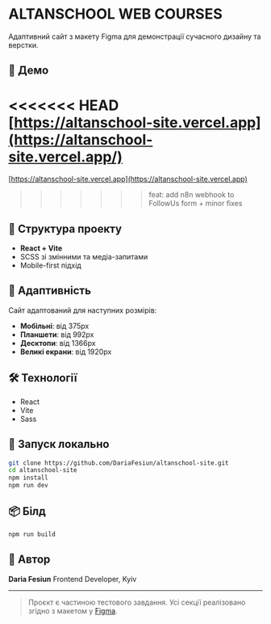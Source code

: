# ALTANSCHOOL WEB COURSES

Адаптивний сайт з макету Figma для демонстрації сучасного дизайну та верстки.

## 🔗 Демо

<<<<<<< HEAD
[https://altanschool-site.vercel.app](https://altanschool-site.vercel.app/)
=======
[https://altanschool-site.vercel.app](https://altanschool-site.vercel.app)
>>>>>>> feat: add n8n webhook to FollowUs form + minor fixes

## 📁 Структура проекту

- **React + Vite**
- SCSS зі змінними та медіа-запитами
- Mobile-first підхід

## 📱 Адаптивність

Сайт адаптований для наступних розмірів:

- **Мобільні**: від 375px
- **Планшети**: від 992px
- **Десктопи**: від 1366px
- **Великі екрани**: від 1920px

## 🛠 Технології

- React
- Vite
- Sass

## 🚀 Запуск локально

```bash
git clone https://github.com/DariaFesiun/altanschool-site.git
cd altanschool-site
npm install
npm run dev
```

## 📦 Білд

```bash
npm run build
```

## 📝 Автор

**Daria Fesiun**
Frontend Developer, Kyiv

---

> Проєкт є частиною тестового завдання. Усі секції реалізовано згідно з макетом у [Figma](https://www.figma.com/design/idgoFB7k8jGWRiJBsK4m7Q/%D0%90%D0%B4%D0%B0%D0%BF%D1%82%D0%B8%D0%B2%D0%BD%D1%8B%D0%B9-%D0%B7%D0%B0%D0%B2%D0%B5%D1%80%D1%88%D0%B5%D0%BD%D0%BD%D1%8B%D0%B9-%D1%81%D0%B0%D0%B9%D1%82--Community-?node-id=0-1).
